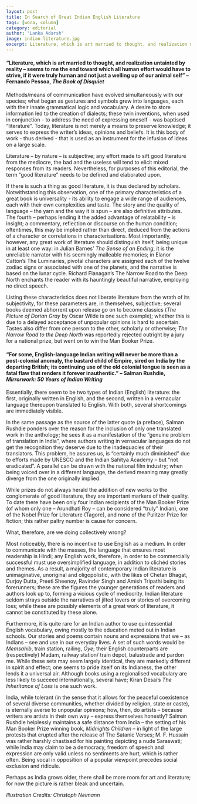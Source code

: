 ```yaml
---
layout: post
title: In Search of Great Indian English Literature
tags: [wona, column]
category: editorial
author: "Lanka Adarsh"
image: indian-literature.jpg
excerpt: Literature, which is art married to thought, and realization untainted by reality – seems to me the end toward which all human effort would have to strive, if it were truly human and not just a welling up of our animal self
---
```


#### “Literature, which is art married to thought, and realization untainted by reality – seems to me the end toward which all human effort would have to strive, if it were truly human and not just a welling up of our animal self” – Fernando Pessoa, _The Book of Disquiet_
 
Methods/means of communication have evolved simultaneously with our species; what began as gestures and symbols grew into languages, each with their innate grammatical logic and vocabulary. A desire to store information led to the creation of dialects; these twin inventions, when used in conjunction - to address the need of expressing oneself - was baptised “literature”. Today, literature is not merely a means to preserve knowledge; it serves to express the writer’s ideas, opinions and beliefs. It is this body of work - thus derived - that is used as an instrument for the infusion of ideas on a large scale. 
 
Literature – by nature – is subjective; any effort made to sift good literature from the mediocre, the bad and the useless will tend to elicit mixed responses from its readers. Nevertheless, for purposes of this editorial, the term “good literature” needs to be defined and elaborated upon.
 
If there is such a thing as good literature, it is thus declared by scholars. Notwithstanding this observation, one of the primary characteristics of a great book is universality - its ability to engage a wide range of audiences, each with their own complexities and taste. The story and the quality of language – the yarn and the way it is spun – are also definitive attributes. The fourth – perhaps lending it the added advantage of relatability – is insight; a commentary, reflection or discourse on the human condition; oftentimes, this may be implied rather than direct, deduced from the actions of a character or correlations in characterisations.  Most importantly, however, any great work of literature should distinguish itself, being unique in at least one way: in Julian Barnes’ _The Sense of an Ending_, it is the unreliable narrator with his seemingly malleable memories; in Elanor Catton’s The Luminaries, pivotal characters are assigned each of the twelve zodiac signs or associated with one of the planets, and the narrative is based on the lunar cycle. Richard Flanagan’s The Narrow Road to the Deep North enchants the reader with its hauntingly beautiful narrative, employing no direct speech.
 
Listing these characteristics does not liberate literature from the wrath of its subjectivity, for these parameters are, in themselves, subjective; several books deemed abhorrent upon release go on to become classics (_The Picture of Dorian Gray_ by Oscar Wilde is one such example); whether this is due to a delayed acceptance of unpopular opinions is hard to ascertain. Tastes also differ from one person to the other, scholarly or otherwise; _The Narrow Road to the Deep North_ was reportedly rejected outright by a jury for a national prize, but went on to win the Man Booker Prize.
 
#### “For some, English-language Indian writing will never be more than a post-colonial anomaly, the bastard child of Empire, sired on India by the departing British; its continuing use of the old colonial tongue is seen as a fatal flaw that renders it forever inauthentic.” – Salman Rushdie, _Mirrorwork: 50 Years of Indian Writing_
 
Essentially, there seem to be two types of Indian (English) literature: the first, originally written in English, and the second, written in a vernacular language thereupon translated to English. With both, several shortcomings are immediately visible.
 
In the same passage as the source of the latter quote (a preface), Salman Rushdie ponders over the reason for the inclusion of only one translated work in the anthology; he sees it as a manifestation of the “genuine problem of translation in India”, where authors writing in vernacular languages do not get the recognition they deserve due to the inadequacies of their translators. This problem, he assures us, is “certainly much diminished” due to efforts made by UNESCO and the Indian Sahitya Academy – but “not eradicated”. A parallel can be drawn with the national film industry; when being voiced over in a different language, the derived meaning may greatly diverge from the one originally implied.
 
While prizes do not always herald the addition of new works to the conglomerate of good literature, they are important markers of their quality. To date there have been only four Indian recipients of the Man Booker Prize (of whom only one – Arundhati Roy – can be considered “truly” Indian), one of the Nobel Prize for Literature (Tagore), and none of the Pulitzer Prize for fiction; this rather paltry number is cause for concern. 
 
What, therefore, are we doing collectively wrong?
 
Most noticeably, there is no incentive to use English as a medium. In order to communicate with the masses, the language that ensures most readership is Hindi; any English work, therefore, in order to be commercially successful must use oversimplified language, in addition to clichéd stories and themes. As a result, a majority of contemporary Indian literature is unimaginative, unoriginal and oligopolistic, with the likes of Chetan Bhagat, Durjoy Dutta, Preeti Sheenoy, Ravinder Singh and Amish Tripathi being its forerunners; these are the figures the younger generations of readers and authors look up to, forming a vicious cycle of mediocrity. Indian literature seldom strays outside the narratives of jilted lovers or stories of overcoming loss; while these are possibly elements of a great work of literature, it cannot be constituted by these alone.
 
Furthermore, it is quite rare for an Indian author to use quintessential English vocabulary, owing mostly to the education meted out in Indian schools. Our stories and poems contain nouns and expressions that we – as Indians – see and use in our everyday lives. A set of such words would be _Memsahib_, train station, railing, _Oye_; their English counterparts are (respectively) Madam, railway station/ train depot, balustrade and pardon me. While these sets may seem largely identical, they are markedly different in spirit and effect; one seems to pride itself on its Indianess, the other lends it a universal air. Although books using a regionalised vocabulary are less likely to succeed internationally, several have; Kiran Desai’s _The Inheritance of Loss_ is one such work.
 
India, while tolerant (in the sense that it allows for the peaceful coexistence of several diverse communities, whether divided by religion, state or caste), is eternally averse to unpopular opinions; how, then, do artists – because writers are artists in their own way – express themselves honestly? Salman Rushdie helplessly maintains a safe distance from India – the setting of his Man Booker Prize winning book, _Midnights Children_ – in light of the large protests that erupted after the release of The Satanic Verses; M. F. Hussain was rather harshly chastised for his painting depicting a nude Saraswati; while India may claim to be a democracy, freedom of speech and expression are only valid unless no sentiments are hurt, which is rather often. Being vocal in opposition of a popular viewpoint precedes social exclusion and ridicule.
 
Perhaps as India grows older, there shall be more room for art and literature; for now the picture is rather bleak and uncertain. 

_Illustration Credits: Christoph Neimann_
